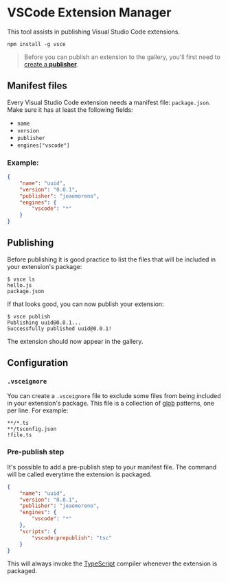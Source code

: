 # VSCode Extension Manager

This tool assists in publishing Visual Studio Code extensions.

```
npm install -g vsce
```

> Before you can publish an extension to the gallery, you'll first need
to [create a **publisher**](docs/pat.md).

## Manifest files

Every Visual Studio Code extension needs a manifest file: `package.json`.
Make sure it has at least the following fields:

* `name`
* `version`
* `publisher`
* `engines["vscode"]`

### Example:

```json
{
	"name": "uuid",
	"version": "0.0.1",
	"publisher": "joaomoreno",
	"engines": {
		"vscode": "*"
	}
}
```

## Publishing

Before publishing it is good practice to list the files that will be included
in your extension's package:

```
$ vsce ls
hello.js
package.json
```

If that looks good, you can now publish your extension:

```
$ vsce publish
Publishing uuid@0.0.1...
Successfully published uuid@0.0.1!
```

The extension should now appear in the gallery.

## Configuration

### `.vsceignore`

You can create a `.vsceignore` file to exclude some files from being included
in your extension's package. This file is a collection of
[glob](https://github.com/isaacs/minimatch) patterns, one per line.
For example:

```
**/*.ts
**/tsconfig.json
!file.ts
```

### Pre-publish step

It's possible to add a pre-publish step to your manifest file. The command
will be called everytime the extension is packaged.

```json
{
	"name": "uuid",
	"version": "0.0.1",
	"publisher": "joaomoreno",
	"engines": {
		"vscode": "*"
	},
	"scripts": {
		"vscode:prepublish": "tsc"
	}
}
```

This will always invoke the [TypeScript](http://www.typescriptlang.org/)
compiler whenever the extension is packaged.

